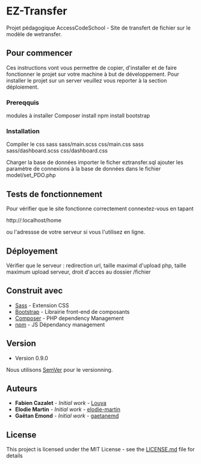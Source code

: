# EZ-Transfer

Projet pédagogique AccessCodeSchool - Site de transfert de fichier sur le modèle de wetransfer.

## Pour commencer

Ces instructions vont vous permettre de copier, d'installer et de faire fonctionner le projet sur votre machine à but de développement. Pour installer le projet sur un server veuillez vous reporter à la section déploiement. 

### Prereqquis

modules à installer
Composer install
npm install bootstrap


### Installation

Compiler le css
sass sass/main.scss css/main.css
sass sass/dashboard.scss css/dashboard.css

Charger la base de données
importer le ficher eztransfer.sql
ajouter les paramètre de connexions à la base de données dans le fichier model/set_PDO.php

## Tests de fonctionnement

Pour vérifier que le site fonctionne correctement connextez-vous en tapant

http://:localhost/home

ou l'adressse de votre serveur si vous l'utilisez en ligne.

## Déployement

Vérifier que le serveur :
redirection url,
taille maximal d'upload php,
taille maximum upload serveur,
droit d'acces au dossier /fichier

## Construit avec

* [Sass](https://sass-lang.com/documentation/)  - Extension CSS
* [Bootstrap](https://getbootstrap.com/docs/4.1/getting-started/introduction/) - Librairie front-end de composants
* [Composer](https://maven.apache.org/) - PHP dependency Management
* [npm](https://www.npmjs.com/) - JS Dépendancy management

## Version

* Version 0.9.0

Nous utilisons [SemVer](http://semver.org/) pour le versionning.

## Auteurs

* **Fabien Cazalet** - *Initial work* - [Louya](https://github.com/Louya)
* **Elodie Martin** - *Initial work* - [elodie-martin](https://github.com/elodie-martin)
* **Gaëtan Emond** - *Initial work* - [gaetanemd](https://github.com/gaetanemd)

## License

This project is licensed under the MIT License - see the [LICENSE.md](LICENSE.md) file for details
